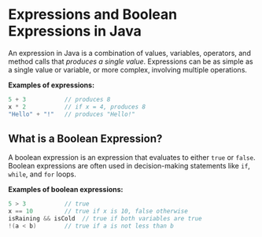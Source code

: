 # Expressions and Boolean Expressions in Java


An expression in Java is a combination of values, variables, operators, and method calls that _produces a single value_. Expressions can be as simple as a single value or variable, or more complex, involving multiple operations.

**Examples of expressions:**
```java
5 + 3           // produces 8
x * 2           // if x = 4, produces 8
"Hello" + "!"   // produces "Hello!"
```

## What is a Boolean Expression?

A boolean expression is an expression that evaluates to either `true` or `false`. Boolean expressions are often used in decision-making statements like `if`, `while`, and `for` loops.

**Examples of boolean expressions:**
```java
5 > 3           // true
x == 10         // true if x is 10, false otherwise
isRaining && isCold  // true if both variables are true
!(a < b)        // true if a is not less than b
```
